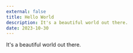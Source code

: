 ```yaml
---
external: false
title: Hello World
description: It's a beautiful world out there.
date: 2023-10-30
---
```


It's a beautiful world out there.
